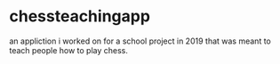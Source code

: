 # chessteachingapp
an appliction i worked on for a school project in 2019 that was meant to teach people how to play chess.
